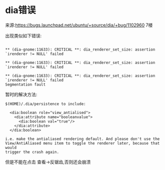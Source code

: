 # dia错误

来源:https://bugs.launchpad.net/ubuntu/+source/dia/+bug/1102960 7楼

出现类似如下错误:
```

** (dia-gnome:11633): CRITICAL **: dia_renderer_set_size: assertion `irenderer != NULL' failed

** (dia-gnome:11633): CRITICAL **: dia_renderer_set_size: assertion `irenderer != NULL' failed

** (dia-gnome:11633): CRITICAL **: dia_renderer_set_size: assertion `irenderer != NULL' failed
Segmentation fault
```
暂时的解决方法:
```
$(HOME)/.dia/persistence to include:

  <dia:boolean role="view_antialised">
    <dia:attribute name="booleanvalue">
      <dia:boolean val="true"/>
    </dia:attribute>
  </dia:boolean>

i.e. make the antialiased rendering default. And please don't use the
View/AntiAliased menu item to toggle the renderer later, because that would
trigger the crash again.
```
但是不能在点击 查看->反锯齿,否则还会崩溃